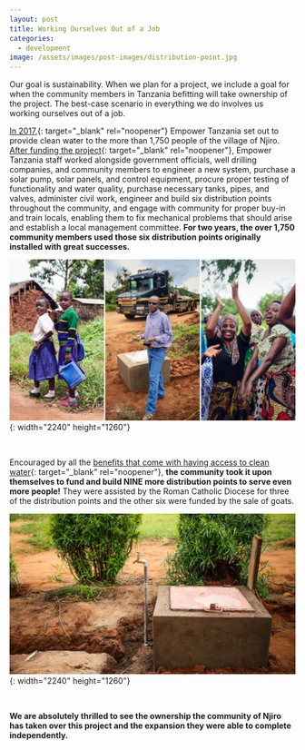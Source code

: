 ```yaml
---
layout: post
title: Working Ourselves Out of a Job
categories:
  - development
image: /assets/images/post-images/distribution-point.jpg
---
```


Our goal is sustainability. When we plan for a project, we include a goal for when the community members in Tanzania befitting will take ownership of the project. The best-case scenario in everything we do involves us working ourselves out of a job.

[In 2017,](https://empowertz.org/development/2018/03/22/world-water-day-were-5-steps-closer-to-clean-water-at-njiro/){: target="_blank" rel="noopener"}&nbsp;Empower Tanzania set out to provide clean water to the more than 1,750 people of the village of Njiro. [After funding the project](https://empowertz.org/news/2017/12/01/water-party-2017-success/){: target="_blank" rel="noopener"}, Empower Tanzania staff worked alongside government officials, well drilling companies, and community members to engineer a new system, purchase a solar pump, solar panels, and control equipment, procure proper testing of functionality and water quality, purchase necessary tanks, pipes, and valves, administer civil work, engineer and build six distribution points throughout the community, and engage with community for proper buy-in and train locals, enabling them to fix mechanical problems that should arise and establish a local management committee. **For two years, the over 1,750 community members used those six distribution points originally installed with great successes.**

![](/uploads/2021/02/19/working-ourselves-out-of-a-job/njiroupdatecollage.jpg){: width="2240" height="1260"}

&nbsp;

Encouraged by all the [benefits that come with having access to clean water](https://empowertz.org/development/2020/07/08/6-ways-life-has-changed-in-nadaruru/){: target="_blank" rel="noopener"}, **the community took it upon themselves to fund and build NINE more distribution points to serve even more people\!** They were assisted by the Roman Catholic Diocese for three of the distribution points and the other six were funded by the sale of goats.

![](/uploads/2021/02/19/working-ourselves-out-of-a-job/distribution-point2.jpg){: width="2240" height="1260"}

&nbsp;

**We are absolutely thrilled to see the ownership the community of Njiro has taken over this project and the expansion they were able to complete independently.**
